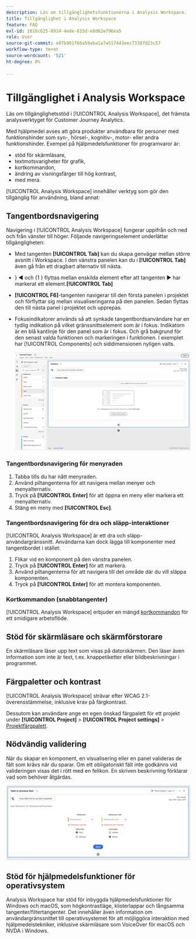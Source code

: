 ```yaml
---
description: Läs om tillgänglighetsfunktionerna i Analysis Workspace.
title: Tillgänglighet i Analysis Workspace
feature: FAQ
exl-id: 1616c625-8914-4ede-815d-e8d62e796ea5
role: User
source-git-commit: e07b901f66a59aba1a7a517443eec73387d23c57
workflow-type: tm+mt
source-wordcount: '521'
ht-degree: 0%

---
```


# Tillgänglighet i Analysis Workspace

Läs om tillgänglighetsstöd i [!UICONTROL Analysis Workspace], det främsta analysverktyget för Customer Journey Analytics.

Med hjälpmedel avses att göra produkter användbara för personer med funktionshinder som syn-, hörsel-, kognitiv-, motor- eller andra funktionshinder. Exempel på hjälpmedelsfunktioner för programvaror är:

* stöd för skärmläsare,
* textmotsvarigheter för grafik,
* kortkommandon,
* ändring av visningsfärger till hög kontrast,
* med mera.

[!UICONTROL Analysis Workspace] innehåller verktyg som gör den tillgänglig för användning, bland annat:

## Tangentbordsnavigering

Navigering i [!UICONTROL Analysis Workspace] fungerar uppifrån och ned och från vänster till höger. Följande navigeringselement underlättar tillgängligheten:

* Med tangenten **[!UICONTROL Tab]** kan du skapa genvägar mellan större avsnitt i Workspace. I den vänstra panelen kan du i **[!UICONTROL Tab]** även gå från ett dragbart alternativ till nästa.
* &rbrace;︎ ◀ och {1 }︎ flyttas mellan enskilda element efter att tangenten ▶ har markerat ett element.**[!UICONTROL Tab]**
* **[!UICONTROL F6]**-tangenten navigerar till den första panelen i projektet och förflyttar sig mellan visualiseringarna på den panelen. Sedan flyttas den till nästa panel i projektet och upprepas.
* Fokusindikatorer används så att synkade tangentbordsanvändare har en tydlig indikation på vilket gränssnittselement som är i fokus. Indikatorn är en blå kantlinje för den panel som är i fokus. Och grå bakgrund för den senast valda funktionen och markeringen i funktionen. I exemplet har [!UICONTROL Components] och siddimensionen nyligen valts.

  ![Friformstabell med en fokusindikator för en blå kant runt friformstabellen.](assets/focus-indicator.png)

### Tangentbordsnavigering för menyraden

1. Tabba tills du har nått menyraden.
1. Använd piltangenterna för att navigera mellan menyer och menyalternativ.
1. Tryck på **[!UICONTROL Enter]** för att öppna en meny eller markera ett menyalternativ.
1. Stäng en meny med **[!UICONTROL Esc]**.

### Tangentbordsnavigering för dra och släpp-interaktioner

[!UICONTROL Analysis Workspace] är ett dra och släpp-användargränssnitt. Användarna kan dock lägga till komponenter med tangentbordet i stället:

1. Flikar vid en komponent på den vänstra panelen.
1. Tryck på **[!UICONTROL Enter]** för att markera.
1. Använd piltangenterna för att navigera till det område där du vill släppa komponenten.
1. Tryck på **[!UICONTROL Enter]** för att montera komponenten.

### Kortkommandon (snabbtangenter)

[!UICONTROL Analysis Workspace] erbjuder en mängd [kortkommandon](/help/analysis-workspace/build-workspace-project/fa-shortcut-keys.md) för ett smidigare arbetsflöde.

## Stöd för skärmläsare och skärmförstorare

En skärmläsare läser upp text som visas på datorskärmen. Den läser även information som inte är text, t.ex. knappetiketter eller bildbeskrivningar i programmet.

## Färgpaletter och kontrast

[!UICONTROL Analysis Workspace] strävar efter WCAG 2.1-överensstämmelse, inklusive krav på färgkontrast.

Dessutom kan användare ange en egen önskad färgpalett för ett projekt under **[!UICONTROL Project]** > **[!UICONTROL Project settings]** > [Projektfärgpalett](/help/analysis-workspace/build-workspace-project/color-palettes.md).

## Nödvändig validering

När du skapar en komponent, en visualisering eller en panel valideras de fält som krävs när du sparar. Om ett obligatoriskt fält inte godkänns vid valideringen visas det i rött med en felikon. En skriven beskrivning förklarar vad som behöver åtgärdas.

![Segment Builder och felvalideringsindikator.](assets/error-validation.png)

## Stöd för hjälpmedelsfunktioner för operativsystem

Analysis Workspace har stöd för inbyggda hjälpmedelsfunktioner för Windows och macOS, som högkontrastläge, klisterlappar och långsamma tangenter/filtertangenter. Det innehåller även information om användargränssnittet till operativsystemet för att möjliggöra interaktion med hjälpmedelstekniker, inklusive skärmläsare som VoiceOver för macOS och NVDA i Windows.
